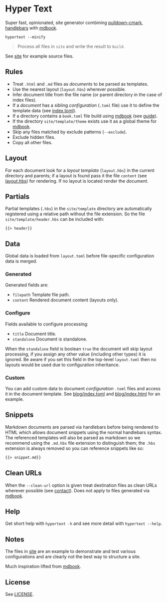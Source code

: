 # Hyper Text

Super fast, opinionated, site generator combining [pulldown-cmark][], [handlebars][] with [mdbook][].

```
hypertext --minify
```

> Process all files in `site` and write the result to `build`.

See [site](/site) for example source files.

## Rules

* Treat `.html` and `.md` files as *documents* to be parsed as templates.
* Use the nearest layout (`layout.hbs`) wherever possible.
* Infer document title from the file name (or parent directory in the case of index files).
* If a *document* has a sibling *configuration* (`.toml` file) use it to define the template data (see [index.toml](/site/index.toml)).
* If a directory contains a `book.toml` file build using [mdbook][] (see [guide](/site/guide)).
* If the directory `site/template/theme` exists use it as a global theme for [mdbook][].
* Skip any files matched by exclude patterns (`--exclude`).
* Exclude hidden files.
* Copy all other files.

## Layout

For each document look for a *layout template* (`layout.hbs`) in the current directory and parents; if a layout is found pass it the file `content` (see [layout.hbs](/site/layout.hbs)) for rendering. If no layout is located render the *document*.

## Partials

Partial templates (`.hbs`)  in the `site/template` directory are automatically registered using a relative path without the file extension. So the file `site/template/header.hbs` can be included with:

```
{{> header}}
```

## Data

Global data is loaded from `layout.toml` before file-specific configuration data is merged. 

### Generated

Generated fields are:

* `filepath` Template file path.
* `content` Rendered document content (layouts only).

### Configure

Fields available to configure processing:

* `title` Document title.
* `standalone` Document is standalone.

When the `standalone` field is boolean `true` the document will skip layout processing, if you assign any other value (including other types) it is ignored. Be aware if you set this field in the top-level `layout.toml` then no layouts would be used due to configuration inheritance.

### Custom

You can add custom data to document *configuration* `.toml` files and access it in the document template. See [blog/index.toml](/site/blog/index.toml) and [blog/index.html](/site/blog/index.html) for an example.

## Snippets

Markdown documents are parsed via handlebars before being rendered to HTML which allows document snippets using the normal handlebars syntax. The referenced templates will also be parsed as markdown so we recommend using the `.md.hbs` file extension to distinguish them; the `.hbs` extension is always removed so you can reference snippets like so:

```markdown
{{> snippet.md}}
```

## Clean URLs

When the `--clean-url` option is given treat destination files as clean URLs wherever possible (see [contact](/site/contact.html)). Does not apply to files generated via [mdbook][].

## Help

Get short help with `hypertext -h` and see more detail with `hypertext --help`.

## Notes

The files in [site](/site) are an example to demonstrate and test various configurations and are clearly not the best way to structure a site.

Much inspiration lifted from [mdbook][].

## License

See [LICENSE](/LICENSE).

[pulldown-cmark]: https://github.com/raphlinus/pulldown-cmark
[handlebars]: https://github.com/sunng87/handlebars-rust
[mdbook]: https://github.com/rust-lang/mdBook
